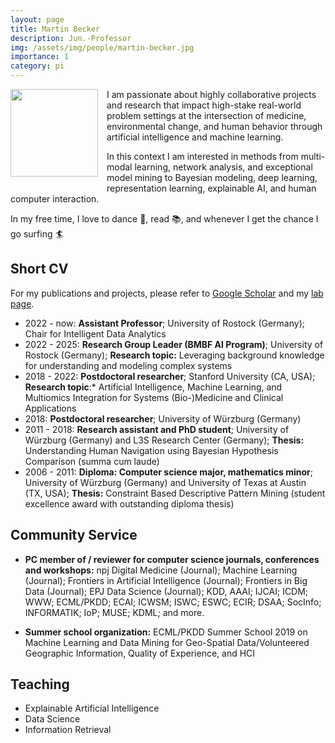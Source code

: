 ```yaml
---
layout: page
title: Martin Becker
description: Jun.-Professor
img: /assets/img/people/martin-becker.jpg
importance: 1
category: pi
---
```


<img src="{{ page.img }}" style="float: left; width: 10em; padding-right: 1em; padding-bottom: 1em"/>


I am passionate about highly collaborative projects and research that impact high-stake real-world problem settings at the intersection of medicine, environmental change, and human behavior through artificial intelligence and machine learning.

In this context I am interested in methods from multi-modal learning, network analysis, and exceptional model mining to Bayesian modeling, deep learning, representation learning, explainable AI, and human computer interaction.

In my free time, I love to dance 💃, read 📚, and whenever I get the chance I go surfing 🏄

## Short CV

For my publications and projects, please refer to [Google Scholar](https://scholar.google.com/citations?user=n99pDOAAAAAJ&hl=en) and my [lab page](/).

* 2022 - now: **Assistant Professor**; University of Rostock (Germany); Chair for Intelligent Data Analytics
* 2022 - 2025: **Research Group Leader (BMBF AI Program)**; University of Rostock (Germany); **Research topic:** Leveraging background knowledge for understanding and modeling complex systems
* 2018 - 2022: **Postdoctoral researcher**; Stanford University (CA, USA); **Research topic**:* Artificial Intelligence, Machine Learning, and Multiomics
Integration for Systems (Bio-)Medicine and Clinical Applications
* 2018: **Postdoctoral researcher**; University of Würzburg (Germany)
* 2011 - 2018: **Research assistant and PhD student**; University of Würzburg (Germany) and L3S Research Center (Germany); **Thesis:** Understanding Human Navigation using Bayesian Hypothesis Comparison (summa cum laude)
* 2006 - 2011: **Diploma: Computer science major, mathematics minor**; University of Würzburg (Germany) and University of Texas at Austin (TX, USA); **Thesis:** Constraint Based Descriptive Pattern Mining (student excellence award with outstanding diploma thesis)

## Community Service

* **PC member of / reviewer for computer science journals, conferences and workshops:** 
npj Digital Medicine (Journal);
Machine Learning (Journal);
Frontiers in Artificial Intelligence (Journal);
Frontiers in Big Data (Journal);
EPJ Data Science (Journal);
KDD,
AAAI;
IJCAI;
ICDM; <!-- sub -->
WWW; <!-- sub -->
ECML/PKDD;
ECAI;
ICWSM;
ISWC; <!-- sub -->
ESWC;
ECIR;  <!-- sub -->
DSAA;  <!-- sub -->
SocInfo;
INFORMATIK;
IoP;
MUSE;
KDML; and more.

* **Summer school organization:** ECML/PKDD Summer School 2019 on Machine Learning and Data Mining for Geo-Spatial Data/Volunteered Geographic Information, Quality of Experience, and HCI

## Teaching

* Explainable Artificial Intelligence
* Data Science
* Information Retrieval
